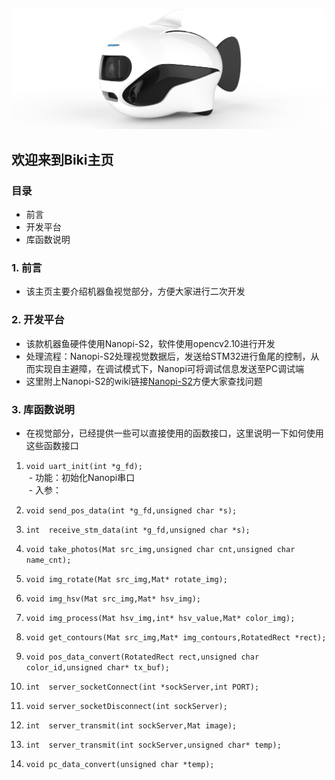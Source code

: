 ![img](/biki.png)

## 欢迎来到Biki主页<br>

### 目录

- 前言
- 开发平台
- 库函数说明

### 1. 前言
- 该主页主要介绍机器鱼视觉部分，方便大家进行二次开发<br>

### 2. 开发平台
- 该款机器鱼硬件使用Nanopi-S2，软件使用opencv2.10进行开发<br>
- 处理流程：Nanopi-S2处理视觉数据后，发送给STM32进行鱼尾的控制，从而实现自主避障，在调试模式下，Nanopi可将调试信息发送至PC调试端<br>
- 这里附上Nanopi-S2的wiki链接[Nanopi-S2](http://wiki.friendlyarm.com/wiki/index.php/NanoPi_S2/zh)方便大家查找问题

### 3. 库函数说明
- 在视觉部分，已经提供一些可以直接使用的函数接口，这里说明一下如何使用这些函数接口

1. `void uart_init(int *g_fd);`<br>
  - 功能：初始化Nanopi串口<br>
  - 入参：
2. `void send_pos_data(int *g_fd,unsigned char *s);`
3. `int  receive_stm_data(int *g_fd,unsigned char *s);`
4. `void take_photos(Mat src_img,unsigned char cnt,unsigned char name_cnt);`

5. `void img_rotate(Mat src_img,Mat* rotate_img);`
6. `void img_hsv(Mat src_img,Mat* hsv_img);`
7. `void img_process(Mat hsv_img,int* hsv_value,Mat* color_img);`
8. `void get_contours(Mat src_img,Mat* img_contours,RotatedRect *rect);`
9. `void pos_data_convert(RotatedRect rect,unsigned char color_id,unsigned char* tx_buf);`

10. `int  server_socketConnect(int *sockServer,int PORT);`
11. `void server_socketDisconnect(int sockServer);`
12. `int  server_transmit(int sockServer,Mat image);`
13. `int  server_transmit(int sockServer,unsigned char* temp);`
14. `void pc_data_convert(unsigned char *temp);`


